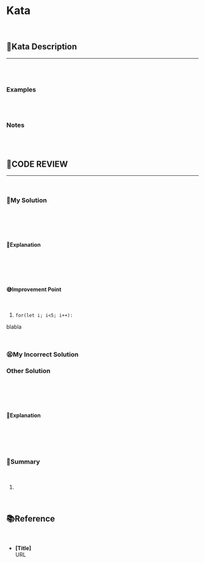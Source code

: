 # Kata

<br/>

## **📝Kata Description**
***

<br/>

<br/>

### **Examples**

<br/>

<br/>

### **Notes**

<br/>

<br/>


## **🧐CODE REVIEW**
***

<br/>

### **🧾My Solution**

<br/>

```javascript
```

<br/>

#### **📝Explanation**

<br/>

```javascript
```

<br/>

#### **😅Improvement Point**

<br/>

1. `for(let i; i<5; i++):`

blabla

<br/>

### **😫My Incorrect Solution**
### **Other Solution**

<br/>

```javascript
```

<br/>

#### **📝Explanation**

<br/>

```javascript
```

<br/>

### **🔖Summary**

<br/>

1. 

<br/>

## **📚Reference**

<br/>

- **[Title]**<br/>
URL